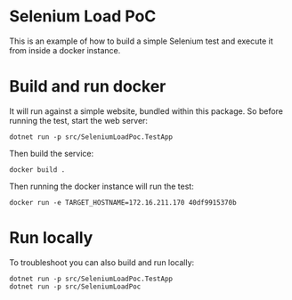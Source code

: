 # Selenium Load PoC

This is an example of how to build a simple Selenium test and execute it from inside a docker instance.


# Build and run docker
It will run against a simple website, bundled within this package. So before running the test, start the web server:
```shell
dotnet run -p src/SeleniumLoadPoc.TestApp
```

Then build the service:
```shell
docker build .
```

Then running the docker instance will run the test:
```shell
docker run -e TARGET_HOSTNAME=172.16.211.170 40df9915370b
```

# Run locally
To troubleshoot you can also build and run locally:

```
dotnet run -p src/SeleniumLoadPoc.TestApp
dotnet run -p src/SeleniumLoadPoc
```